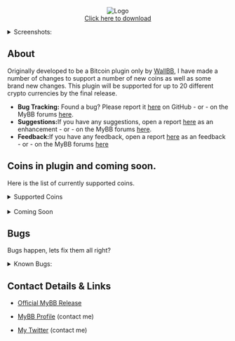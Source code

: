 <p align="center">
  <img src="https://i.imgur.com/vT3wXEu.png" title="Logo"  />
  <br>
  <a align="center" href="https://github.com/Admixing/CryptoPrice-MyBB">Click here to download</a>
  <br />
</p>

<details> 
  <summary>Screenshots:</summary>
  <img src="https://i.imgur.com/4pTSfUC.png" />
  <img src="https://i.imgur.com/eQbfdGf.png" />
</details>

## About
Originally developed to be a Bitcoin plugin only by <a href="https://github.com/WallBB" target="_blank">WallBB</a>, I have made a number of changes to support a number of new coins as well as some brand new changes. This plugin will be supported for up to 20 different crypto currencies by the final release.
<ul><li><b>Bug Tracking:</b> Found a bug? Please report it <a href="https://github.com/Admixing/CryptoPrice-MyBB/issues/new?template=bug_report.md">here</a> on GitHub - or - on the MyBB forums <a href="#" target="_blank">here</a>.</li>
<li><b>Suggestions:</b>If you have any suggestions, open a report <a href="https://github.com/Admixing/CryptoPrice-MyBB/issues/new?template=feature_request.md">here</a> as an enhancement - or - on the MyBB forums <a href="#" target="_blank">here</a>.</li>
<li><b>Feedback:</b>If you have any feedback, open a report <a href="https://github.com/Admixing/CryptoPrice-MyBB/issues/new?template=feedback.md">here</a> as an feedback - or - on the MyBB forums <a href="#" target="_blank">here</a></li></ul>

## Coins in plugin and coming soon.
Here is the list of currently supported coins.
<details> 
  <summary>Supported Coins</summary>
  <ul><li>Bitcoin</li> <li>Ethereum</li> <li>Ripple</li> <li>Bitcoin-Cash</li> <li>Eosio</li> <li>Litecoin</li></ul>
</details>
<br />
<details> 
  <summary>Coming Soon</summary>
  <ul><li>Cardano</li> <li>Stellar</li> <li>Dash</li> <li>Ethereum-Classic</li> <li>Monero</li> <li>zCash</li> <li>Iota</li></ul>
</details>

## Bugs
Bugs happen, lets fix them all right?
<details> 
  <summary>Known Bugs:</summary>
  <ul><li>No bugs found. </li></ul>
</details>


## Contact Details & Links
<ul><li><a href="#" target="_blank">Official MyBB Release</a></li></ul>
<ul><li><a href="https://community.mybb.com/user-77508.html" target="_blank">MyBB Profile</a> (contact me)</li></ul>
<ul><li><a href="https://twitter.com/Admixing" target="_blank">My Twitter</a> (contact me)</li></ul>
